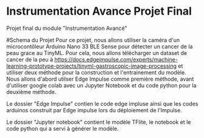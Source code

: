 # Instrumentation Avance Projet Final
 Projet final du module "Instrumentation Avancé"

#Schema du Projet
Pour ce projet, nous allons utiliser la caméra d'un microcontôleur Arduino Nano 33 BLE Sense pour détecter un cancer de la peau grace au TinyML.
Pour cela, nous allons télécharger un dataset de cancer de la peu à https://docs.edgeimpulse.com/experts/machine-learning-prototype-projects/tinyml-gastroscopic-image-processing et utiliser deux méthode pour la construction et l'entrainement du modèle.
Nous allons d'abord utilser Edge Impulse comme première méthode, avant d'utiliser google colab avec un Jupyter Notebook et du code python pour la deuxième méthode.

Le dossier "Edge Impulse" contien le code edge impluse ainsi que les codes arduinos construit par Edge impulse lors du déploiement de l'Impulse.

Le dossier "Jupyter notebook" contient le modèle TFlite, le notebook et le code python qui a servi à générer le modèle.
